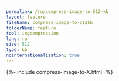 ```yaml
---
permalink: /ru/compress-image-to-512-kb
layout: feature
fileName: compress-image-to-512kb
folderName: feature
tool: imgcompression
lang: ru
size: 512
type: kb
nointernationalization: true
---
```

{%- include compress-image-to-X.html -%}       
